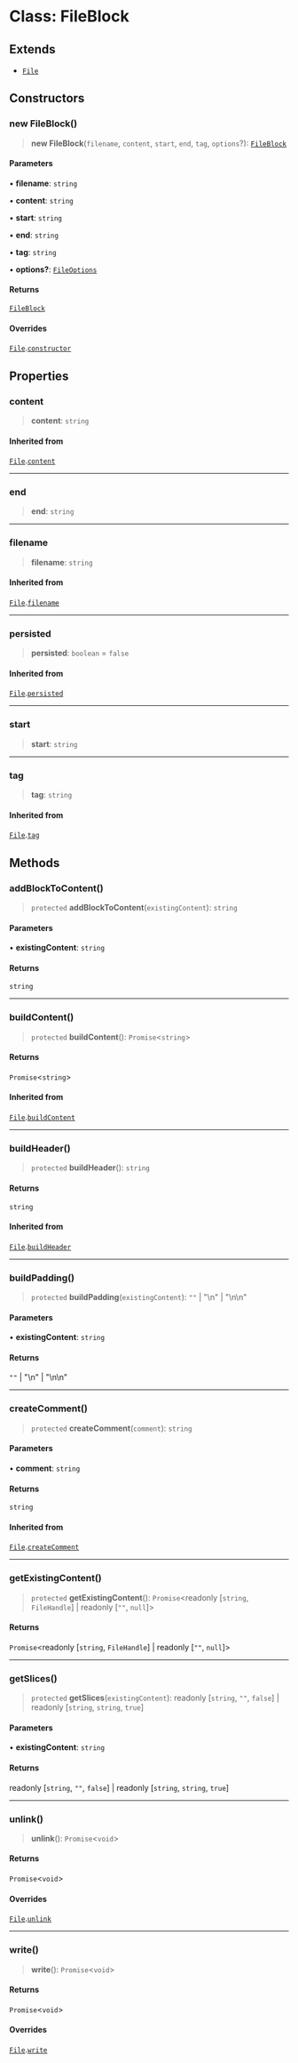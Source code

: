 # Class: FileBlock

## Extends

- [`File`](File.md)

## Constructors

### new FileBlock()

> **new FileBlock**(`filename`, `content`, `start`, `end`, `tag`, `options`?): [`FileBlock`](FileBlock.md)

#### Parameters

• **filename**: `string`

• **content**: `string`

• **start**: `string`

• **end**: `string`

• **tag**: `string`

• **options?**: [`FileOptions`](../interfaces/FileOptions.md)

#### Returns

[`FileBlock`](FileBlock.md)

#### Overrides

[`File`](File.md).[`constructor`](File.md#constructors)

## Properties

### content

> **content**: `string`

#### Inherited from

[`File`](File.md).[`content`](File.md#content)

***

### end

> **end**: `string`

***

### filename

> **filename**: `string`

#### Inherited from

[`File`](File.md).[`filename`](File.md#filename)

***

### persisted

> **persisted**: `boolean` = `false`

#### Inherited from

[`File`](File.md).[`persisted`](File.md#persisted)

***

### start

> **start**: `string`

***

### tag

> **tag**: `string`

#### Inherited from

[`File`](File.md).[`tag`](File.md#tag)

## Methods

### addBlockToContent()

> `protected` **addBlockToContent**(`existingContent`): `string`

#### Parameters

• **existingContent**: `string`

#### Returns

`string`

***

### buildContent()

> `protected` **buildContent**(): `Promise`\<`string`\>

#### Returns

`Promise`\<`string`\>

#### Inherited from

[`File`](File.md).[`buildContent`](File.md#buildcontent)

***

### buildHeader()

> `protected` **buildHeader**(): `string`

#### Returns

`string`

#### Inherited from

[`File`](File.md).[`buildHeader`](File.md#buildheader)

***

### buildPadding()

> `protected` **buildPadding**(`existingContent`): `""` \| "\n" \| "\n\n"

#### Parameters

• **existingContent**: `string`

#### Returns

`""` \| "\n" \| "\n\n"

***

### createComment()

> `protected` **createComment**(`comment`): `string`

#### Parameters

• **comment**: `string`

#### Returns

`string`

#### Inherited from

[`File`](File.md).[`createComment`](File.md#createcomment)

***

### getExistingContent()

> `protected` **getExistingContent**(): `Promise`\<readonly [`string`, `FileHandle`] \| readonly [`""`, `null`]\>

#### Returns

`Promise`\<readonly [`string`, `FileHandle`] \| readonly [`""`, `null`]\>

***

### getSlices()

> `protected` **getSlices**(`existingContent`): readonly [`string`, `""`, `false`] \| readonly [`string`, `string`, `true`]

#### Parameters

• **existingContent**: `string`

#### Returns

readonly [`string`, `""`, `false`] \| readonly [`string`, `string`, `true`]

***

### unlink()

> **unlink**(): `Promise`\<`void`\>

#### Returns

`Promise`\<`void`\>

#### Overrides

[`File`](File.md).[`unlink`](File.md#unlink)

***

### write()

> **write**(): `Promise`\<`void`\>

#### Returns

`Promise`\<`void`\>

#### Overrides

[`File`](File.md).[`write`](File.md#write)
